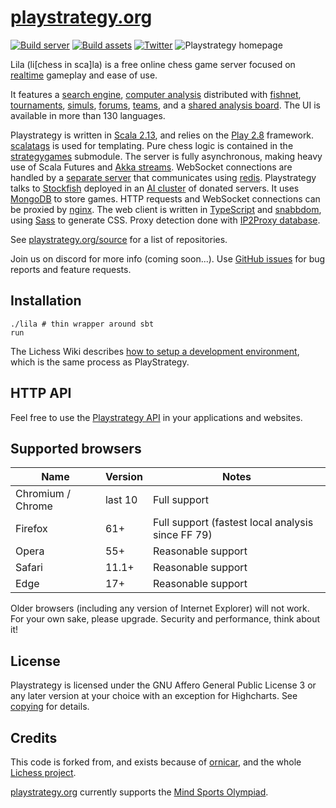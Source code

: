 # [playstrategy.org](https://playstrategy.org)

[![Build server](https://github.com/Mind-Sports-Games/lila/workflows/Build%20server/badge.svg)](https://github.com/Mind-Sports-Games/lila/actions?query=workflow%3A%22Build+server%22)
[![Build assets](https://github.com/Mind-Sports-Games/lila/workflows/Build%20assets/badge.svg)](https://github.com/Mind-Sports-Games/lila/actions?query=workflow%3A%22Build+assets%22)
[![Twitter](https://img.shields.io/badge/Twitter-%40mindsporrtsolymp-blue.svg)](https://twitter.com/mindsportsolymp)
<img src="https://raw.githubusercontent.com/Mind-Sports-Games/lila/master/public/images/home-bicolor.png" alt="Playstrategy homepage" title="Playstrategy comes with light and dark theme, this screenshot shows both." />

Lila (li[chess in sca]la) is a free online chess game server focused on [realtime](https://playstrategy.org/games) gameplay and ease of use.

It features a [search engine](https://playstrategy.org/games/search),
[computer analysis](https://playstrategy.org/ANYMwuhU) distributed with [fishnet](https://github.com/niklasf/fishnet),
[tournaments](https://playstrategy.org/tournament),
[simuls](https://playstrategy.org/simul),
[forums](https://playstrategy.org/forum),
[teams](https://playstrategy.org/team),
and a [shared analysis board](https://playstrategy.org/study).
The UI is available in more than 130 languages.

Playstrategy is written in [Scala 2.13](https://www.scala-lang.org/),
and relies on the [Play 2.8](https://www.playframework.com/) framework.
[scalatags](https://www.lihaoyi.com/scalatags/) is used for templating.
Pure chess logic is contained in the [strategygames](https://github.com/Mind-Sports-Games/strategygames) submodule.
The server is fully asynchronous, making heavy use of Scala Futures and [Akka streams](https://akka.io).
WebSocket connections are handled by a [separate server](https://github.com/Mind-Sports-Games/lila-ws) that communicates using [redis](https://redis.io/).
Playstrategy talks to [Stockfish](https://stockfishchess.org/) deployed in an [AI cluster](https://github.com/niklasf/fishnet) of donated servers.
It uses [MongoDB](https://mongodb.org) to store games.
HTTP requests and WebSocket connections can be proxied by [nginx](https://nginx.org).
The web client is written in [TypeScript](https://www.typescriptlang.org/) and [snabbdom](https://github.com/snabbdom/snabbdom), using [Sass](https://sass-lang.com/) to generate CSS.
Proxy detection done with [IP2Proxy database](https://www.ip2location.com/database/ip2proxy).

See [playstrategy.org/source](https://playstrategy.org/source) for a list of repositories.

Join us on discord for more info (coming soon...).
Use [GitHub issues](https://github.com/Mind-Sports-Games/lila/issues) for bug reports and feature requests.

## Installation

```
./lila # thin wrapper around sbt
run
```

The Lichess Wiki describes [how to setup a development environment](https://github.com/lichess-org/lila/wiki/Lichess-Development-Onboarding), which is the same process as PlayStrategy.

## HTTP API

Feel free to use the [Playstrategy API](https://playstrategy.org/api) in your applications and websites.

## Supported browsers

| Name              | Version | Notes                                             |
| ----------------- | ------- | ------------------------------------------------- |
| Chromium / Chrome | last 10 | Full support                                      |
| Firefox           | 61+     | Full support (fastest local analysis since FF 79) |
| Opera             | 55+     | Reasonable support                                |
| Safari            | 11.1+   | Reasonable support                                |
| Edge              | 17+     | Reasonable support                                |

Older browsers (including any version of Internet Explorer) will not work.
For your own sake, please upgrade. Security and performance, think about it!

## License

Playstrategy is licensed under the GNU Affero General Public License 3 or any later
version at your choice with an exception for Highcharts. See [copying](https://github.com/Mind-Sports-Games/lila/blob/master/COPYING.md) for
details.

## Credits

This code is forked from, and exists because of [ornicar](https://github.com/ornicar), and the whole [Lichess project](https://github.com/ornicar/lila).

[playstrategy.org](https://playstrategy.org/) currently supports the [Mind Sports Olympiad](https://mindsportsolympiad.com/).
